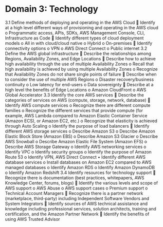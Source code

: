# Domain 3: Technology
3.1 Define methods of deploying and operating in the AWS Cloud
     Identify at a high level different ways of provisioning and operating in the AWS cloud
        o Programmatic access, APIs, SDKs, AWS Management Console, CLI, Infrastructure as Code
     Identify different types of cloud deployment models
        o All in with cloud/cloud native
        o Hybrid
        o On-premises
     Identify connectivity options
        o VPN
        o AWS Direct Connect
        o Public internet
3.2 Define the AWS global infrastructure
     Describe the relationships among Regions, Availability Zones, and Edge Locations
     Describe how to achieve high availability through the use of multiple Availability Zones
        o Recall that high availability is achieved by using multiple Availability Zones
        o Recognize that Availability Zones do not share single points of failure
     Describe when to consider the use of multiple AWS Regions
        o Disaster recovery/business continuity
        o Low latency for end-users
        o Data sovereignty
     Describe at a high level the benefits of Edge Locations
        o Amazon CloudFront
        o AWS Global Accelerator
3.3 Identify the core AWS services
     Describe the categories of services on AWS (compute, storage, network, database)
     Identify AWS compute services
        o Recognize there are different compute families
        o Recognize the different services that provide compute (for example, AWS Lambda compared to Amazon Elastic Container Service (Amazon ECS), or Amazon EC2, etc.)
        o Recognize that elasticity is achieved through Auto Scaling
        o Identify the purpose of load balancers
     Identify different AWS storage services
        o Describe Amazon S3
        o Describe Amazon Elastic Block Store (Amazon EBS)
        o Describe Amazon S3 Glacier
        o Describe AWS Snowball
        o Describe Amazon Elastic File System (Amazon EFS)
        o Describe AWS Storage Gateway
        o Identify AWS networking services
        o Identify VPC
        o Identify security groups
        o Identify the purpose of Amazon Route 53
        o Identify VPN, AWS Direct Connect
            • Identify different AWS database services
        o Install databases on Amazon EC2 compared to AWS managed databases
        o Identify Amazon RDS
        o Identify Amazon DynamoDB
        o Identify Amazon Redshift
3.4 Identify resources for technology support
     Recognize there is documentation (best practices, whitepapers, AWS Knowledge Center, forums, blogs)
     Identify the various levels and scope of AWS support
        o AWS Abuse
        o AWS support cases
        o Premium support
        o Technical Account Managers
     Recognize there is a partner network (marketplace, third-party) including Independent Software Vendors and System Integrators
     Identify sources of AWS technical assistance and knowledge including professional services, solution architects, training and certification, and the Amazon Partner Network
     Identify the benefits of using AWS Trusted Advisor
